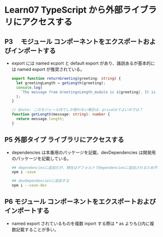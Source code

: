 # Learn07 TypeScript から外部ライブラリにアクセスする

## P3 　モジュール コンポーネントをエクスポートおよびインポートする

- export には named ecport と default export があり、諸説あるが基本的には named export が推奨されている。

  ```ts
  export function returnGreeting(greeting: string) {
    let greetingLength = getLength(greeting);
    console.log(
      `The message from GreetingsLength_module is ${greeting}. It is ${greetingLength} characters long.`
    );
  }

  // @note: このモジュール内でしか使わない場合は、privateでよいのでは？
  function getLength(message: string): number {
    return message.length;
  }
  ```

## P5 外部タイプ ライブラリにアクセスする

- dependencies は本番用のパッケージを記載、devDependencies は開発用のパッケージを記載している。

  ```bash
  ## dependenciesに追加だが、現在はデフォルトでdependenciesに追加されるため不要
  npm i -save

  ## devDependenciesに追加する
  npm i --save-dev
  ```

## P6 モジュール コンポーネントをエクスポートおよびインポートする

- named export されているものを複数 inport する際は \* as よりも{}内に複数記載することが多い。
